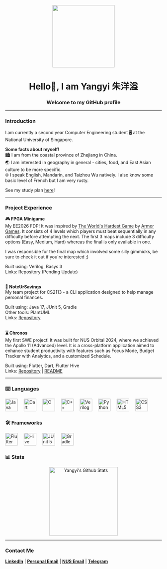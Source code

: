 <div align="center">
    <img src="https://media1.tenor.com/m/qMH5o_XizbcAAAAd/but-here%27s-the-coder.gif" width="200"/>
</div>

<h1 align="center">Hello👋, I am Yangyi 朱洋溢</h1>

<h3 align="center">Welcome to my GitHub profile</h3>

---

### Introduction

I am currently a second year Computer Engineering student 🖥️ at the National University of Singapore.

**Some facts about myself!** <br>
🏙️ I am from the coastal province of Zhejiang in China. <br>
🌏 I am interested in geography in general - cities, food, and East Asian culture to be more specific. <br>
🌐 I speak English, Mandarin, and Taizhou Wu natively. I also know some basic level of French but I am very rusty.

See my study plan <a href="">here</a>!

---

### Project Experience

**🎮 FPGA Minigame** <br>
My EE2026 FDP! It was inspired by <a href="https://flashgaming.fandom.com/wiki/The_World%27s_Hardest_Game">The World's
Hardest Game</a> by <a href="https://en.wikipedia.org/wiki/Armor_Games">Armor Games</a>. It consists of 4 levels which
players must beat sequentially in any difficulty before attempting the next. The first 3 maps include 3 difficulty 
options (Easy, Medium, Hard) whereas the final is only available in one.

I was responsible for the final map which involved some silly gimmicks, be sure to check it out if you're interested ;)

Built using: Verilog, Basys 3 <br>
Links: Repository (Pending Update) <br><br>

**📝 NoteUrSavings** <br>
My team project for CS2113 - a CLI application designed to help manage personal finances.

Built using: Java 17, JUnit 5, Gradle <br>
Other tools: PlantUML <br>
Links: <a href="https://github.com/AY2425S2-CS2113-F14-1/tp">Repository</a> <br><br>

**⌛ Chronos** <br>
My first SWE project! It was built for NUS Orbital 2024, where we achieved the Apollo 11 (Advanced) level. It is a 
cross-platform application aimed to enhance student productivity with features such as Focus Mode, Budget Tracker with 
Analytics, and a customized Schedule.

Built using: Flutter, Dart, Flutter Hive <br>
Links: <a href="https://github.com/YukeeHong/DSG">Repository</a> 
| <a href="https://docs.google.com/document/d/1Q7EXuzVIQKuCYiP7eiqxR9HSyaLuQhRxL__jCz65d0Y/edit?usp=sharing">README</a>

---

### ⌨️ Languages

<div>
    <img src="https://cdn.jsdelivr.net/gh/devicons/devicon/icons/java/java-original.svg" height="40" alt="Java"  />
    <img width="12" />
    <img src="https://lemmy.world/pictrs/image/77433d2c-e894-4ad2-96cd-b8b0d6d3e840.png" height="40" alt="Dart"  />
    <img width="12" />
    <img src="https://upload.wikimedia.org/wikipedia/commons/1/19/C_Logo.png" height="40" alt="C"  />
    <img width="12" />
    <img src="https://upload.wikimedia.org/wikipedia/commons/thumb/1/18/ISO_C%2B%2B_Logo.svg/1822px-ISO_C%2B%2B_Logo.svg.png" height="40" alt="C++"  />
    <img width="12" />
    <img src="https://static-00.iconduck.com/assets.00/file-type-verilog-icon-1024x1024-1hv3ysgx.png" height="40" alt="Verilog"  />
    <img width="12" />
    <img src="https://cdn.jsdelivr.net/gh/devicons/devicon/icons/python/python-original.svg" height="40" alt="Python"  />
    <img width="12" />
    <img src="https://cdn.jsdelivr.net/gh/devicons/devicon/icons/html5/html5-original.svg" height="40" alt="HTML5"  />
    <img width="12" />
    <img src="https://cdn.jsdelivr.net/gh/devicons/devicon/icons/css3/css3-original.svg" height="40" alt="CSS3"  />
</div>

### 🛠️ Frameworks

<div>
    <img src="https://cdn-images-1.medium.com/max/1200/1*5-aoK8IBmXve5whBQM90GA.png" height="40" alt="Flutter"  />
    <img width="12" />
    <img src="https://hive.apache.org/images/hive.svg" height="40" alt="Hive"  />
    <img width="12" />
    <img src="https://junit.org/junit5/assets/img/junit5-logo.png" height="40" alt="JUnit 5"  />
    <img width="12" />
    <img src="https://avatars.githubusercontent.com/u/124156?s=200&v=4" height="40" alt="Gradle"  />
</div>

### 📊 Stats

<div align="center">
    <a href="https://github.com/anuraghazra/github-readme-stats">
        <img src="https://github-readme-stats.vercel.app/api?username=yangyi-zhu&show_icons=true&theme=holi" height="220" alt="Yangyi's Github Stats"  />
    </a>
</div>

---

### Contact Me

<a href="https://www.linkedin.com/in/yangyi-zhu-0474a422b/">**LinkedIn**</a> | 
<a href="yang.yi.zhu.2005@gmail.com">**Personal Email**</a> | <a href="zhu.yangyi@u.nus.edu">**NUS Email**</a> | 
<a href="https://t.me/yangyizhu">**Telegram**</a>

